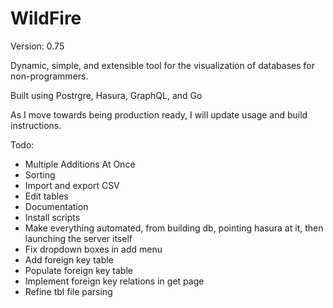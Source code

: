 # WildFire
Version: 0.75

Dynamic, simple, and extensible tool for the visualization of databases for non-programmers. 

Built using Postrgre, Hasura, GraphQL, and Go

As I move towards being production ready, I will update usage and build instructions. 

Todo:
* Multiple Additions At Once
* Sorting
* Import and export CSV
* Edit tables
* Documentation
* Install scripts
* Make everything automated, from building db, pointing hasura at it, then launching the server itself
* Fix dropdown boxes in add menu
* Add foreign key table
* Populate foreign key table
* Implement foreign key relations in get page
* Refine tbl file parsing
